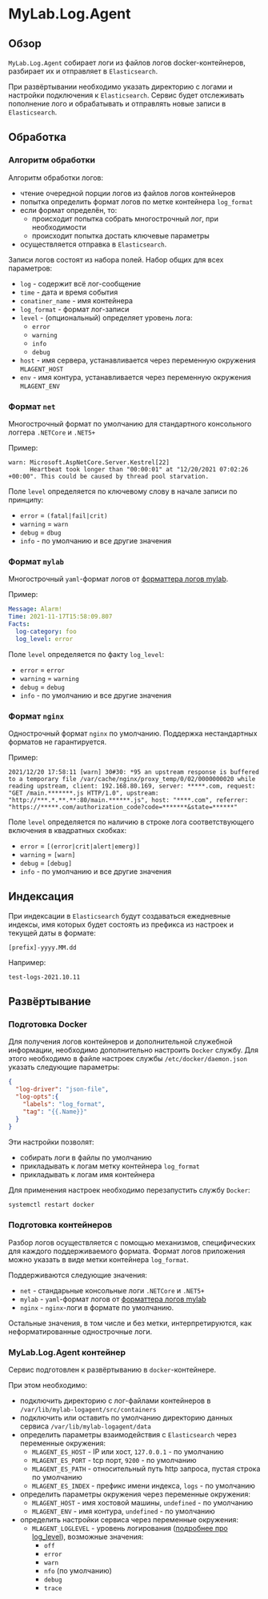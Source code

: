 # MyLab.Log.Agent

## Обзор

`MyLab.Log.Agent` собирает логи из файлов логов docker-контейнеров, разбирает их и  отправляет в `Elasticsearch`. 

При развёртывании необходимо указать директорию с логами и настройки подключения к `Elasticsearch`. Сервис будет отслеживать пополнение лого и обрабатывать и отправлять новые записи в `Elasticsearch`. 

## Обработка

### Алгоритм обработки

Алгоритм обработки логов:

* чтение очередной порции логов из файлов логов контейнеров
* попытка определить формат логов по метке контейнера `log_format`
* если формат определён, то:
  * происходит попытка собрать многострочный лог, при необходимости
  * происходит попытка достать ключевые параметры
* осуществляется отправка в `Elasticsearch`.

Записи логов состоят из набора полей. Набор общих для всех параметров:

* `log` - содержит всё лог-сообщение
* `time` - дата и время события
* `conatiner_name` - имя контейнера
* `log_format` - формат лог-записи
* `level` - (опциональный) определяет уровень лога:
  * `error`
  * `warning`
  * `info`
  * `debug`
* `host` - имя сервера, устанавливается через переменную окружения `MLAGENT_HOST`
* `env` - имя контура, устанавливается через переменную окружения `MLAGENT_ENV`

### Формат `net`

Многострочный формат по умолчанию для стандартного консольного логгера `.NETCore` и `.NET5+`

Пример:

```
warn: Microsoft.AspNetCore.Server.Kestrel[22]
      Heartbeat took longer than "00:00:01" at "12/20/2021 07:02:26 +00:00". This could be caused by thread pool starvation.
```

Поле `level` определяется по ключевому слову в начале записи по принципу:

* `error` = `(fatal|fail|crit)`
* `warning` = `warn`
* `debug` = `dbug`
* `info` - по умолчанию и все другие значения

### Формат `mylab`

Многострочный `yaml`-формат логов от [форматтера логов mylab](https://github.com/mylab-log/log#formatter-overview). 

Пример:

```yaml
Message: Alarm!
Time: 2021-11-17T15:58:09.807
Facts:
  log-category: foo
  log_level: error
```

Поле `level` определяется по факту `log_level`:

* `error` = `error`
* `warning` = `warning`
* `debug` = `debug`
* `info` - по умолчанию и все другие значения

### Формат `nginx`

Однострочный формат `nginx` по умолчанию. Поддержка нестандартных форматов не гарантируется.

Пример:

```
2021/12/20 17:58:11 [warn] 30#30: *95 an upstream response is buffered to a temporary file /var/cache/nginx/proxy_temp/0/02/0000000020 while reading upstream, client: 192.168.80.169, server: *****.com, request: "GET /main.*******.js HTTP/1.0", upstream: "http://***.*.**.**:80/main.******.js", host: "****.com", referrer: "https://*****.com/authorization_code?code=*******&state=******"
```

Поле `level` определяется по наличию в строке лога соответствующего включения в квадратных скобках:

* `error` = `[(error|crit|alert|emerg)]`
* `warning` = `[warn]`
* `debug` = `[debug]`
* `info` - по умолчанию и все другие значения

## Индексация

При индексации в `Elasticsearch` будут создаваться ежедневные индексы, имя которых будет состоять из префикса из настроек и текущей даты в формате:

`[prefix]-yyyy.MM.dd`

Например: 

`test-logs-2021.10.11`

## Развёртывание

### Подготовка Docker 

Для получения логов контейнеров и дополнительной служебной информации, необходимо дополнительно настроить `Docker` службу. Для этого необходимо в файле настроек службы `/etc/docker/daemon.json` указать следующие параметры:

```json
{
  "log-driver": "json-file",
  "log-opts":{
    "labels": "log_format",
    "tag": "{{.Name}}"
  }
}
```

Эти настройки позволят:

* собирать логи в файлы по умолчанию
* прикладывать к логам метку контейнера `log_format`
* прикладывать к логам имя контейнера

Для применения настроек необходимо перезапустить службу `Docker`:

```bash
systemctl restart docker
```

### Подготовка контейнеров

Разбор логов осуществляется с помощью механизмов, специфических для каждого поддерживаемого формата. Формат логов приложения можно указать в виде метки контейнера `log_format`. 

Поддерживаются следующие значения:

* `net` - стандарьные консольные логи `.NETCore` и `.NET5+`
* `mylab` - `yaml`-формат логов от [форматтера логов mylab](https://github.com/mylab-log/log#formatter-overview) 
* `nginx` - `nginx`-логи в формате по умолчанию.

Остальные значения, в том числе и без метки, интерпретируются, как неформатированные однострочные логи.

### MyLab.Log.Agent контейнер

Сервис подготовлен к развёртыванию в `docker`-контейнере.

При этом необходимо:

* подключить директорию с лог-файлами контейнеров в `/var/lib/mylab-logagent/src/containers`
* подключить или оставить по умолчанию директорию данных сервиса `/var/lib/mylab-logagent/data`
* определить параметры взаимодействия с `Elasticsearch` через переменные окружения:
  * `MLAGENT_ES_HOST` - IP или хост, `127.0.0.1` - по умолчанию
  * `MLAGENT_ES_PORT` - tcp порт, `9200` - по умолчанию
  * `MLAGENT_ES_PATH` - относительный путь http запроса, пустая строка по умолчанию
  * `MLAGENT_ES_INDEX` - префикс имени индекса, `logs` - по умолчанию
* определить параметры окружения через переменные окружения:
  * `MLAGENT_HOST` - имя хостовой машины, `undefined` - по умолчанию
  * `MLAGENT_ENV` - имя контура, `undefined` - по умолчанию
* определить настройки сервиса через переменные окружения:
  * `MLAGENT_LOGLEVEL` - уровень логирования ([подробнее про log_level](https://docs.fluentbit.io/manual/administration/configuring-fluent-bit/configuration-file)), возможные значения:
    * `off`
    * `error`
    * `warn`
    * `nfo` (по умолчанию)
    * `debug`
    * `trace`
